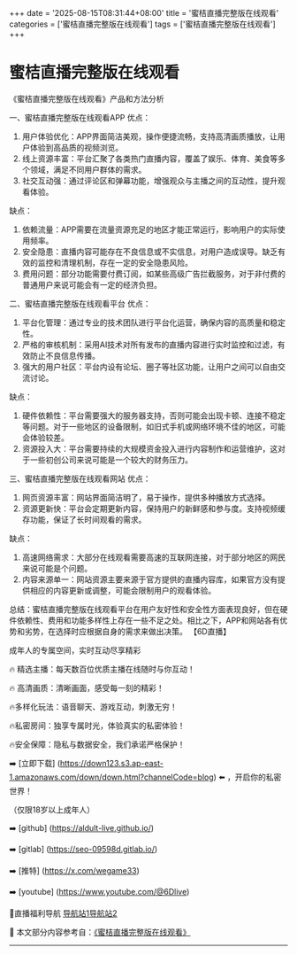 +++
date = '2025-08-15T08:31:44+08:00'
title = '蜜桔直播完整版在线观看'
categories = ['蜜桔直播完整版在线观看']
tags = ['蜜桔直播完整版在线观看']
+++

# 蜜桔直播完整版在线观看

《蜜桔直播完整版在线观看》产品和方法分析

一、蜜桔直播完整版在线观看APP
优点：
1. 用户体验优化：APP界面简洁美观，操作便捷流畅，支持高清画质播放，让用户体验到高品质的视频浏览。
2. 线上资源丰富：平台汇聚了各类热门直播内容，覆盖了娱乐、体育、美食等多个领域，满足不同用户群体的需求。
3. 社交互动强：通过评论区和弹幕功能，增强观众与主播之间的互动性，提升观看体验。

缺点：
1. 依赖流量：APP需要在流量资源充足的地区才能正常运行，影响用户的实际使用频率。
2. 安全隐患：直播内容可能存在不良信息或不实信息，对用户造成误导。缺乏有效的监控和清理机制，存在一定的安全隐患风险。
3. 费用问题：部分功能需要付费订阅，如某些高级广告拦截服务，对于非付费的普通用户来说可能会有一定的经济负担。

二、蜜桔直播完整版在线观看平台
优点：
1. 平台化管理：通过专业的技术团队进行平台化运营，确保内容的高质量和稳定性。
2. 严格的审核机制：采用AI技术对所有发布的直播内容进行实时监控和过滤，有效防止不良信息传播。
3. 强大的用户社区：平台内设有论坛、圈子等社区功能，让用户之间可以自由交流讨论。

缺点：
1. 硬件依赖性：平台需要强大的服务器支持，否则可能会出现卡顿、连接不稳定等问题。对于一些地区的设备限制，如旧式手机或网络环境不佳的地区，可能会体验较差。
2. 资源投入大：平台需要持续的大规模资金投入进行内容制作和运营维护，这对于一些初创公司来说可能是一个较大的财务压力。

三、蜜桔直播完整版在线观看网站
优点：
1. 网页资源丰富：网站界面简洁明了，易于操作，提供多种播放方式选择。
2. 资源更新快：平台会定期更新内容，保持用户的新鲜感和参与度。支持视频缓存功能，保证了长时间观看的需求。

缺点：
1. 高速网络需求：大部分在线观看需要高速的互联网连接，对于部分地区的网民来说可能是个问题。
2. 内容来源单一：网站资源主要来源于官方提供的直播内容库，如果官方没有提供相应的内容更新或调整，可能会限制用户的观看体验。

总结：蜜桔直播完整版在线观看平台在用户友好性和安全性方面表现良好，但在硬件依赖性、费用和功能多样性上存在一些不足之处。相比之下，APP和网站各有优势和劣势，在选择时应根据自身的需求来做出决策。
【6D直播】

 成年人的专属空间，实时互动尽享精彩

🔥 精选主播：每天数百位优质主播在线随时与你互动！

🔥 高清画质：清晰画面，感受每一刻的精彩！

🔥多样化玩法：语音聊天、游戏互动，刺激无穷！

🔥私密房间：独享专属时光，体验真实的私密体验！

🔥安全保障：隐私与数据安全，我们承诺严格保护！

➡️ [立即下载] (https://down123.s3.ap-east-1.amazonaws.com/down/down.html?channelCode=blog) ⬅️ ，开启你的私密世界！

 （仅限18岁以上成年人）

➡️ [github] (https://aldult-live.github.io/)

➡️ [gitlab] (https://seo-09598d.gitlab.io/)

➡️ [推特] (https://x.com/wegame33)

➡️ [youtube] (https://www.youtube.com/@6Dlive)

🔞直播福利导航   [导航站1](https://webstack-86085a.gitlab.io/)[导航站2](https://onlygit123-2.github.io/)

📘 本文部分内容参考自：[《蜜桔直播完整版在线观看》](https://webstack-hugo-12.pages.dev/)

---
